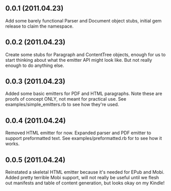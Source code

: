 ## 0.0.1 (2011.04.23)

Add some barely functional Parser and Document object stubs, initial gem release
to claim the namespace.

## 0.0.2 (2011.04.23)

Create some stubs for Paragraph and ContentTree objects, enough for us to start
thinking about what the emitter API might look like. But not really enough to do
anything else.

## 0.0.3 (2011.04.23)

Added some basic emitters for PDF and HTML paragraphs. Note these are proofs of
concept ONLY, not meant for practical use. See examples/simple_emitters.rb to
see how they're used.

## 0.0.4 (2011.04.24)

Removed HTML emitter for now. Expanded parser and PDF emitter to support
preformatted text. See examples/preformatted.rb for to see how it works.

## 0.0.5 (2011.04.24)

Reinstated a skeletal HTML emitter because it's needed for EPub and Mobi. Added
pretty terrible Mobi support, will not really be useful until we flesh out
manifests and table of content generation, but looks okay on my Kindle!
